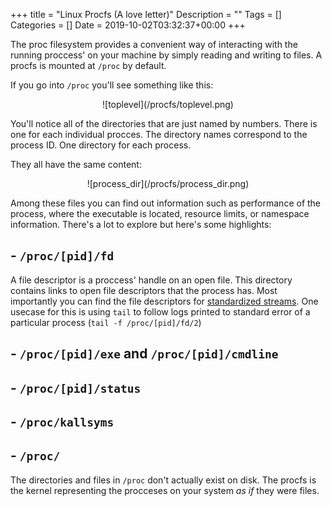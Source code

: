 +++
title = "Linux Procfs (A love letter)"
Description = ""
Tags = []
Categories = []
Date = 2019-10-02T03:32:37+00:00
+++

The proc filesystem provides a convenient way of interacting with the running proccess' on your machine by simply reading and writing to files. A procfs is mounted at `/proc` by default. 

If you go into `/proc` you'll see something like this:

<center>![toplevel](/procfs/toplevel.png)</center>

You'll notice all of the directories that are just named by numbers. There is one for each individual procces. The directory names correspond to the process ID. One directory for each process.

They all have the same content:

<center>![process_dir](/procfs/process_dir.png)</center>

Among these files you can find out information such as performance of the process, where the executable is located, resource limits, or namespace information. There's a lot to explore but here's some highlights:

## - `/proc/[pid]/fd`

A file descriptor is a proccess' handle on an open file. This directory contains links to open file descriptors that the process has. Most importantly you can find the file descriptors for [standardized streams](/blog/standardized-streams-and-shells). One usecase for this is using `tail` to follow logs printed to standard error of a particular process (`tail -f /proc/[pid]/fd/2`)

## - `/proc/[pid]/exe` and `/proc/[pid]/cmdline`

## - `/proc/[pid]/status`

## - `/proc/kallsyms`

## - `/proc/`

The directories and files in `/proc` don't actually exist on disk. The procfs is the kernel representing the procceses on your system <i>as if</i> they were files.

